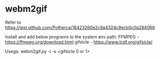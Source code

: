# webm2gif
Refer to https://gist.github.com/Potherca/18423260e2c9a4324c9ecb0c0a284066

Install and add below programs to the system env path:
    FFMPEG - https://ffmpeg.org/download.html
    gifsicle - https://www.lcdf.org/gifsicle/

Usega:
    webm2gif.py -i <inputfolder> -s <gifsicle 0 or 1>